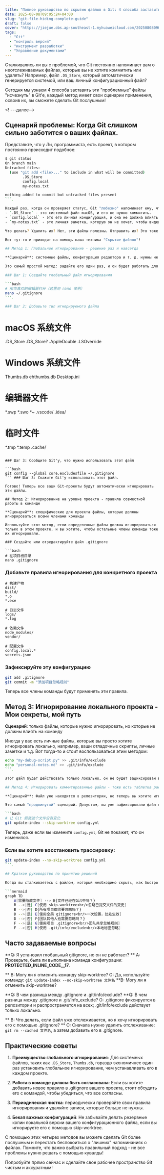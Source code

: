 ```yaml
---
title: "Полное руководство по скрытию файлов в Git: 4 способа заставить нежелательные файлы \"исчезнуть"
date: 2025-08-08T09:05:24+04:00
slug: "git-file-hiding-complete-guide"
draft: false
cover: "https://jiejue.obs.ap-southeast-1.myhuaweicloud.com/20250808090852902.webp"
tags:
  - "Git"
  - "контроль версий"
  - "инструмент разработки"
  - "Управление документами"
---
```


Сталкивались ли вы с проблемой, что Git постоянно напоминает вам о неотслеживаемых файлах, которые вы не хотите коммитить или удалять? Например, файл `.DS_Store`, который автоматически генерируется системой, или ваш личный конфигурационный файл?

Сегодня мы узнаем 4 способа заставить эти "проблемные" файлы "исчезнуть" в Git'е, каждый метод имеет свои сценарии применения, освоив их, вы сможете сделать Git послушным!

<! ---далее-->

## Сценарий проблемы: Когда Git слишком сильно заботится о ваших файлах.

Представьте, что у Ли, программиста, есть проект, в котором постоянно происходит подобное:

```bash
$ git status
On branch main
Untracked files:
  (use "git add <file>..." to include in what will be committed)
        .DS_Store
        config.local
        my-notes.txt

nothing added to commit but untracked files present
```.

Каждый раз, когда он проверяет статус, Git "любезно" напоминает ему, что эти файлы не отслеживаются. Но вот в чем проблема:
- `.DS_Store` - это системный файл macOS, и его не нужно коммитить.
- `config.local` - это его личная конфигурация, и она не должна влиять на его коллег.
- `my-notes.txt` - это личная заметка, которую он не хочет, чтобы видели другие.

Что делать? Удалить их? Нет, эти файлы полезны. Отправить их? Это тоже не подходит, это помешает командной работе.

Вот тут-то и приходит на помощь наша техника "Скрытие файлов"!

## Метод 1: Глобальное игнорирование - решение раз и навсегда

**Сценарий**: системные файлы, конфигурация редактора и т. д. нужны не во всех проектах.

Это самый простой метод: задайте его один раз, и он будет работать для всех проектов.

### Шаг 1: Создайте глобальный файл игнорирования

```bash
# 用你喜欢的编辑器打开（这里用 nano 举例）
nano ~/.gitignore
```.

### Шаг 2: Добавьте тип игнорируемого файла

```
# macOS 系统文件
.DS_Store
.DS_Store?
.AppleDouble
.LSOverride

# Windows 系统文件  
Thumbs.db
ehthumbs.db
Desktop.ini

# 编辑器文件
*.swp
*.swo
*~
.vscode/
.idea/

# 临时文件
*.tmp
*.temp
.cache/
```

### Шаг 3: Сообщите Git'у, что нужно использовать этот файл

```bash
git config --global core.excludesfile ~/.gitignore
``` ### Шаг 3: Скажите Git'у использовать этот файл.

Готово! Теперь все ваши Git-проекты будут автоматически игнорировать эти файлы.

## Метод 2: Игнорирование на уровне проекта - правила совместной работы в команде

**Сценарий**: специфические для проекта файлы, которые должны игнорироваться всеми членами команды

Используйте этот метод, если определенные файлы должны игнорироваться только в этом проекте, и вы хотите, чтобы остальные члены команды тоже их игнорировали.

### Создайте или отредактируйте файл .gitignore

```bash
# 在项目根目录
nano .gitignore
```

### Добавьте правила игнорирования для конкретного проекта

```
# 构建产物
dist/
build/
*.o
*.exe

# 日志文件
logs/
*.log

# 依赖文件
node_modules/
vendor/

# 配置文件
config.local.*
secrets.json
```

### Зафиксируйте эту конфигурацию

```bash
git add .gitignore
git commit -m "添加项目忽略规则"
```

Теперь все члены команды будут применять эти правила.

## Метод 3: Игнорирование локального проекта - Мои секреты, мой путь

**Сценарий**: только файлы, которые нужно игнорировать, но которые не должны влиять на команду

Иногда у вас есть личные файлы, которые вы просто хотите игнорировать локально, например, ваши отладочные скрипты, личные заметки и т.д. Вот тогда-то и стоит воспользоваться этим методом:

```bash
echo "my-debug-script.py" >> .git/info/exclude
echo "personal-notes.md" >> .git/info/exclude
```.

Этот файл будет действовать только локально, он не будет зафиксирован в репозитории и не повлияет ни на кого другого.

## Метод 4: Игнорировать коммитированные файлы - тоже есть таблетка раскаяния!

**Сценарий**: Файл уже находится в репозитории, но теперь вы хотите игнорировать его изменения!

Это самый "продвинутый" сценарий. Допустим, вы уже зафиксировали файл конфигурации `config.yml`, но теперь всем нужна другая конфигурация, и вы не хотите следить за ее изменениями:

```bash
# 让 Git 假装这个文件没有变化
git update-index --skip-worktree config.yml
```

Теперь, даже если вы измените `config.yml`, Git не покажет, что он изменился.

### Если вы хотите восстановить трассировку:

```bash
git update-index --no-skip-worktree config.yml
```.

## Краткое руководство по принятию решений

Когда вы сталкиваетесь с файлом, который необходимо скрыть, как быстро выбрать метод?

```mermaid
graph TD
    A[需要隐藏文件] --> B{文件已经在Git中吗？}
    B -->|是| C[使用 skip-worktree<br/>忽略已提交文件的变更]
    B -->|否| D{所有项目都需要忽略吗？}
    D -->|是| E[使用全局 gitignore<br/>一次设置，处处生效]
    D -->|否| F{团队其他人也需要忽略吗？}
    F -->|是| G[使用项目 .gitignore<br/>团队共享忽略规则]
    F -->|否| H[使用 .git/info/exclude<br/>本地秘密忽略]
```

## Часто задаваемые вопросы

**Q: Я установил глобальный gitignore, но он не работает? **
A: Проверьте, была ли выполнена команда конфигурации: __PROTECTED_INLINE_CODE__17__.

** В: Могу ли я отменить команду skip-worktree?
О: Да, используйте команду: `git update-index --no-skip-worktree 文件名` **В: Могу ли я отменить skip-worktree?

**Q: В чем разница между .gitignore и .git/info/exclude? **Q: В чем разница между .gitignore и .git/info_exclude?
О: .gitignore фиксируется в репозитории и распространяется на всех; .git/info/exclude действует только локально.

** В: Что делать, если файл уже отслеживается, но я хочу игнорировать его с помощью .gitignore? **
О: Сначала нужно удалить отслеживание: `git rm --cached 文件名`, а затем добавить его в .gitignore.

## Практические советы

1. **Преимущество глобального игнорирования**: Для системных файлов, таких как `.DS_Store`, `Thumbs.db`, гораздо экономичнее один раз установить глобальное игнорирование, чем устанавливать его в каждом проекте.

2. **Работа в команде должна быть согласована**: Если вы хотите добавить новое правило в .gitignore вашего проекта, стоит обсудить его с командой, чтобы убедиться, что все согласны.

3. **Периодическая чистка**: периодически проверяйте свои правила игнорирования и удаляйте записи, которые больше не нужны.

4. **Бекап важных конфигураций**: Не забывайте делать резервные копии локальной версии вашего конфигурационного файла, если вы игнорируете его с помощью skip-worktree.

С помощью этих четырех методов вы можете сделать Git более послушным и перестать беспокоиться о "лишних" напоминаниях о файлах. Помните, что важно выбрать правильный подход - не все проблемы нужно решать с помощью кувалды!

Попробуйте прямо сейчас и сделайте свое рабочее пространство Git чистым и аккуратным!
